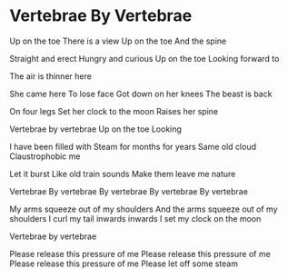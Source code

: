# Vertebrae By Vertebrae

Up on the toe
There is a view
Up on the toe
And the spine

Straight and erect
Hungry and curious
Up on the toe
Looking forward to

The air is thinner here

She came here
To lose face
Got down on her knees
The beast is back

On four legs
Set her clock to the moon
Raises her spine

Vertebrae by vertebrae
Up on the toe
Looking

I have been filled with
Steam for months for years
Same old cloud
Claustrophobic me

Let it burst 
Like old train sounds
Make them leave me nature

Vertebrae
By vertebrae
By vertebrae
By vertebrae
By vertebrae

My arms squeeze out of my shoulders
And the arms squeeze out of my shoulders
I curl my tail inwards inwards
I set my clock on the moon

Vertebrae by vertebrae

Please release this pressure of me
Please release this pressure of me
Please release this pressure of me
Please let off some steam
